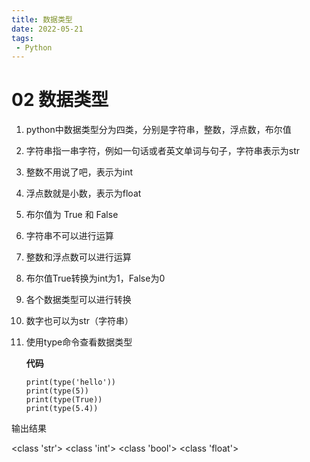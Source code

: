 ```yaml
---
title: 数据类型
date: 2022-05-21
tags:
 - Python
---
```



# 02 数据类型

1. python中数据类型分为四类，分别是字符串，整数，浮点数，布尔值

2. 字符串指一串字符，例如一句话或者英文单词与句子，字符串表示为str

3. 整数不用说了吧，表示为int

4. 浮点数就是小数，表示为float

5. 布尔值为 True 和 False

6. 字符串不可以进行运算

7. 整数和浮点数可以进行运算

8. 布尔值True转换为int为1，False为0

9. 各个数据类型可以进行转换

10. 数字也可以为str（字符串）

11. 使用type命令查看数据类型

    **代码**

    ```
    print(type('hello'))
    print(type(5))
    print(type(True))
    print(type(5.4))
    ```

输出结果

<class 'str'>
<class 'int'>
<class 'bool'>
<class 'float'>